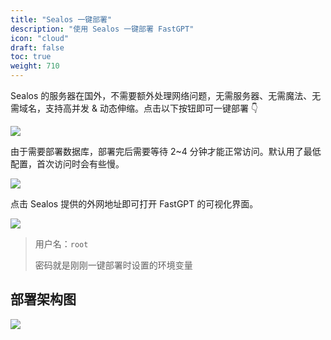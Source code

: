 ```yaml
---
title: "Sealos 一键部署"
description: "使用 Sealos 一键部署 FastGPT"
icon: "cloud"
draft: false
toc: true
weight: 710
---
```


Sealos 的服务器在国外，不需要额外处理网络问题，无需服务器、无需魔法、无需域名，支持高并发 & 动态伸缩。点击以下按钮即可一键部署 👇

[![](https://fastly.jsdelivr.net/gh/labring-actions/templates@main/Deploy-on-Sealos.svg)](https://cloud.sealos.io/?openapp=system-fastdeploy%3FtemplateName%3Dfastgpt)

由于需要部署数据库，部署完后需要等待 2~4 分钟才能正常访问。默认用了最低配置，首次访问时会有些慢。

![](/imgs/sealos1.png)

点击 Sealos 提供的外网地址即可打开 FastGPT 的可视化界面。

![](/imgs/sealos2.png)

> 用户名：`root`
> 
> 密码就是刚刚一键部署时设置的环境变量

## 部署架构图

![](/imgs/sealos-fastgpt.webp)